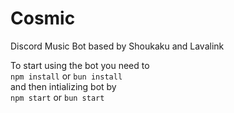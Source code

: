 # Cosmic
Discord Music Bot based by Shoukaku and Lavalink

To start using the bot you need to <br /> `npm install` or `bun install` <br />
and then intializing bot by <br /> `npm start` or `bun start`
